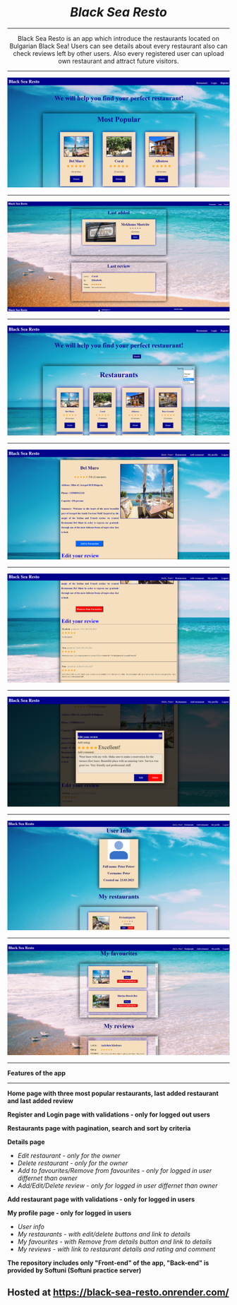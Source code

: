 <h1 align="center"><i>Black Sea Resto</i></h1>
<hr/>

<p align="center"> Black Sea Resto is an app which introduce the restaurants located on Bulgarian Black Sea! Users can see details about every restaurant also can check reviews left by other users.
Also every registered user can upload own restaurant and attract future visitors.
<hr/>

<p align="center">
    <img src="./screenshots/home1.png"/>
    <hr/>
    <img src="./screenshots/home2.png"/>
    <hr/>
    <img src="./screenshots/restaurants.png"/>
    <hr/>
    <img src="./screenshots/details1.png"/>
    <hr/>
    <img src="./screenshots/details2.png"/>
    <hr/>
    <img src="./screenshots/editReview.png"/>
    <hr/>
    <img src="./screenshots/myProfile1.png"/>
    <hr/>
    <img src="./screenshots/myProfile2.png"/>
    <hr/>
<p>

**Features of the app**

<hr/>

<b>Home page with three most popular restaurants, last added restaurant and last added review</b>

<b>Register and Login page with validations - only for logged out users</b>

<b>Restaurants page with pagination, search and sort by criteria</b>

<b>Details page</b>

- <i>Edit restaurant - only for the owner</i>
- <i>Delete restaurant - only for the owner</i>
- <i>Add to favourites/Remove from favourites - only for logged in user differnet than owner</i>
- <i>Add/Edit/Delete review - only for logged in user differnet than owner</i>

<b>Add restaurant page with validations - only for logged in users</b>

<b>My profile page - only for logged in users</b>

- <i>User info</i>
- <i>My restaurants  - with edit/delete buttons and link to details</i>
- <i>My favourites - with Remove from details button and link to details</i>
- <i>My reviews - with link to restaurant details and rating and comment</i>

<b>The repository includes only "Front-end" of the app, "Back-end" is provided by Softuni (Softuni practice server)</b>

<h2>Hosted at <a href="https://black-sea-resto.onrender.com/"/>https://black-sea-resto.onrender.com/</h2>